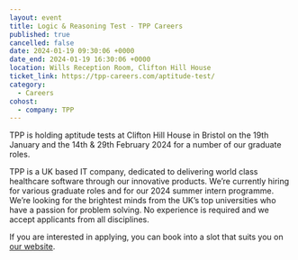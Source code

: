 ```yaml
---
layout: event
title: Logic & Reasoning Test - TPP Careers
published: true
cancelled: false
date: 2024-01-19 09:30:06 +0000
date_end: 2024-01-19 16:30:06 +0000
location: Wills Reception Room, Clifton Hill House
ticket_link: https://tpp-careers.com/aptitude-test/
category:
  - Careers
cohost:
  - company: TPP
---
```

TPP is holding aptitude tests at Clifton Hill House in Bristol on the 19th January and the 14th & 29th February 2024 for a number of our graduate roles.

TPP is a UK based IT company, dedicated to delivering world class healthcare software through our innovative products. We’re currently hiring for various graduate roles and for our 2024 summer intern programme. We’re looking for the brightest minds from the UK’s top universities who have a passion for problem solving. No experience is required and we accept applicants from all disciplines.

If you are interested in applying, you can book into a slot that suits you on [our website](https://tpp-careers.com/aptitude-test/).
